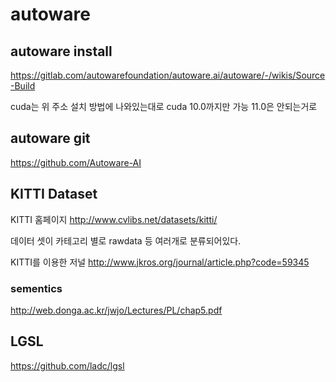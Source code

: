 # autoware

## autoware install
https://gitlab.com/autowarefoundation/autoware.ai/autoware/-/wikis/Source-Build

cuda는 위 주소 설치 방법에 나와있는대로 cuda 10.0까지만 가능 11.0은 안되는거로 

## autoware git
https://github.com/Autoware-AI

## KITTI Dataset
KITTI 홈페이지
http://www.cvlibs.net/datasets/kitti/

데이터 셋이 카테고리 별로 rawdata 등 여러개로 분류되어있다.

KITTI를 이용한 저널
http://www.jkros.org/journal/article.php?code=59345

### sementics
http://web.donga.ac.kr/jwjo/Lectures/PL/chap5.pdf

## LGSL
https://github.com/ladc/lgsl
